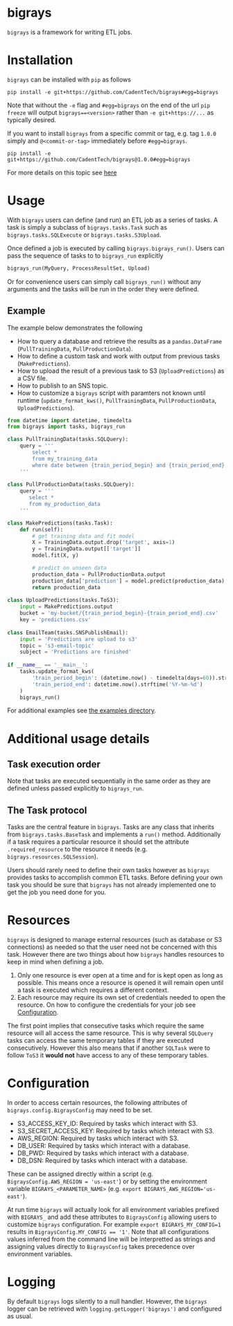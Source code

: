 # bigrays
`bigrays` is a framework for writing ETL jobs.

# Installation
`bigrays` can be installed with `pip` as follows

```shell
pip install -e git+https://github.com/CadentTech/bigrays#egg=bigrays
```

Note that without the `-e` flag and `#egg=bigrays` on the end of the url `pip freeze` will output `bigrays==<version>`
rather than `-e git+https://...` as typically desired.

If you want to install `bigrays` from a specific commit or tag, e.g. tag `1.0.0` simply and 
`@<commit-or-tag>` immediately before `#egg=bigrays`.

```shell
pip install -e git+https://github.com/CadentTech/bigrays@1.0.0#egg=bigrays
```

For more details on this topic see [here](https://codeinthehole.com/tips/using-pip-and-requirementstxt-to-install-from-the-head-of-a-github-branch/)

# Usage
With `bigrays` users can define (and run) an ETL job as a series of tasks. A task is simply a subclass
of `bigrays.tasks.Task` such as `bigrays.tasks.SQLExecute` or `bigrays.tasks.S3Upload`.

Once defined a job is executed by calling `bigrays.bigrays_run()`. Users can pass the sequence of tasks
to to `bigrays_run` explicitly

```python
bigrays_run(MyQuery, ProcessResultSet, Upload)
```

Or for convenience users can simply call `bigrays_run()` without any arguments and the tasks will be run
in the order they were defined.

## Example
The example below demonstrates the following
- How to query a database and retrieve the results as a `pandas.DataFrame` (`PullTrainingData`, `PullProductionData`).
- How to define a custom task and work with output from previous tasks (`MakePredictions`).
- How to upload the result of a previous task to S3 (`UploadPredictions`) as a CSV file.
- How to publish to an SNS topic.
- How to customize a `bigrays` script with paramters not known until runtime (`update_format_kws()`,
  `PullTrainingData`, `PullProductionData`, `UploadPredictions`).


```python
from datetime import datetime, timedelta
from bigrays import tasks, bigrays_run

class PullTrainingData(tasks.SQLQuery):
    query = '''
        select *
        from my_training_data
        where date between {train_period_begin} and {train_period_end}
    '''
    
class PullProductionData(tasks.SQLQuery):
    query = '''
       select *
       from my_production_data
    '''

class MakePredictions(tasks.Task):
    def run(self):
        # get training data and fit model
        X = TrainingData.output.drop('target', axis=1)
        y = TrainingData.output[['target']]
        model.fit(X, y)

        # predict on unseen data
        production_data = PullProductionData.output
        production_data['prediction'] = model.predict(production_data)
        return production_data
        
class UploadPredictions(tasks.ToS3):
    input = MakePredictions.output
    bucket = 'my-bucket/{train_period_begin}-{train_period_end}.csv'
    key = 'predictions.csv'
    
class EmailTeam(tasks.SNSPublishEmail):
    input = 'Predictions are upload to s3'
    topic = 's3-email-topic'
    subject = 'Predictions are finished'
    
if __name__ == '__main__':
    tasks.update_format_kws(
        'train_period_begin': (datetime.now() - timedelta(days=60)).strftime('%Y-%m-%d'),
        'train_period_end': datetime.now().strftime('%Y-%m-%d')
    )
    bigrays_run()
```

For additional examples see [the examples directory](./examples).

# Additional usage details

## Task execution order
Note that tasks are executed sequentially in the same order as they are defined unless passed explicitly
to `bigrays_run`.

## The Task protocol
Tasks are the central feature in `bigrays`. Tasks are any class that inherits from `bigrays.tasks.BaseTask`
and implements a `run()` method.
Additionally if a task requires a particular resource it should set the attribute `.required_resource`
to the resource it needs (e.g. `bigrays.resources.SQLSession`).

Users should rarely need to define their own tasks however as `bigrays` provides tasks to accomplish
common ETL tasks. Before defining your own task you should be sure that `bigrays` has not already
implemented one to get the job you need done for you.

# Resources
`bigrays` is designed to manage external resources (such as database or S3 connections) as
needed so that the user need not be concerned with this task. However there are two things
about how `bigrays` handles resources to keep in mind when defining a job.

1. Only one resource is ever open at a time and for is kept open as long as possible. This
   means once a resource is opened it will remain open until a task is executed which
   requires a different context.
2. Each resource may require its own set of credentials needed to open the resource. On how to
   configure the credentials for your job see [Configuration](Configuration).

The first point implies that consecutive tasks which require the same resource will all access
the same resource. This is why several `SQLQuery` tasks can access the same temporary tables
if they are executed consecutively. However this also means that if another `SQLTask` were to
follow `ToS3` it **would not** have access to any of these temporary tables.

# Configuration
In order to access certain resources, the following attributes of `bigrays.config.BigraysConfig`
may need to be set.

- S3_ACCESS_KEY_ID: Required by tasks which interact with S3.
- S3_SECRET_ACCESS_KEY: Required by tasks which interact with S3.
- AWS_REGION: Required by tasks which interact with S3.
- DB_USER:  Required by tasks which interact with a database.
- DB_PWD:  Required by tasks which interact with a database.
- DB_DSN:  Required by tasks which interact with a database.

These can be assigned directly within a script (e.g. `BigraysConfig.AWS_REGION = 'us-east'`)
or by setting the environment variable `BIGRAYS_<PARAMETER_NAME>` (e.g. `export BIGRAYS_AWS_REGION='us-east'`).

At run time `bigrays` will actually look for all environment variables prefixed with `BIGRAYS_` and
add these attributes to `BigraysConfig` allowing users to customize `bigrays` configuration. For example
`export BIGRAYS_MY_CONFIG=1` results in `BigraysConfig.MY_CONFIG == '1'`. Note that all configurations values
inferred from the command line will be interpretted as strings and assigning values directly to `BigraysConfig`
takes precedence over environment variables.

# Logging
By default `bigrays` logs silently to a null handler. However, the `bigrays` logger can be
retrieved with `logging.getLogger('bigrays')` and configured as usual.
